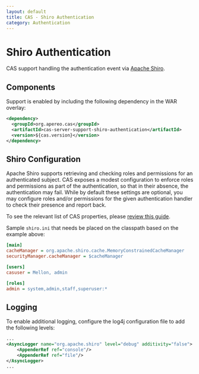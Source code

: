 ```yaml
---
layout: default
title: CAS - Shiro Authentication
category: Authentication
---
```



# Shiro Authentication
CAS support handling the authentication event via [Apache Shiro](http://shiro.apache.org/).


## Components

Support is enabled by including the following dependency in the WAR overlay:

```xml
<dependency>
  <groupId>org.apereo.cas</groupId>
  <artifactId>cas-server-support-shiro-authentication</artifactId>
  <version>${cas.version}</version>
</dependency>
```

## Shiro Configuration

Apache Shiro supports retrieving and checking roles and permissions for an authenticated
subject. CAS exposes a modest configuration to enforce roles and permissions as part
of the authentication, so that in their absence, the authentication may fail.
While by default these settings are optional, you may configure roles and/or permissions
for the given authentication handler to check their presence and report back.

To see the relevant list of CAS properties, please [review this guide](../configuration/Configuration-Properties.html#shiro-authentication).

Sample `shiro.ini` that needs be placed on the classpath based on the example above:

```ini
[main]
cacheManager = org.apache.shiro.cache.MemoryConstrainedCacheManager
securityManager.cacheManager = $cacheManager

[users]
casuser = Mellon, admin

[roles]
admin = system,admin,staff,superuser:*
```

## Logging

To enable additional logging, configure the log4j configuration file to add the following levels:

```xml
...
<AsyncLogger name="org.apache.shiro" level="debug" additivity="false">
    <AppenderRef ref="console"/>
    <AppenderRef ref="file"/>
</AsyncLogger>
...
```
